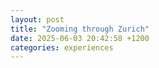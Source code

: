 ```yaml
---
layout: post
title: "Zooming through Zurich"
date: 2025-06-03 20:42:58 +1200
categories: experiences
---
```


